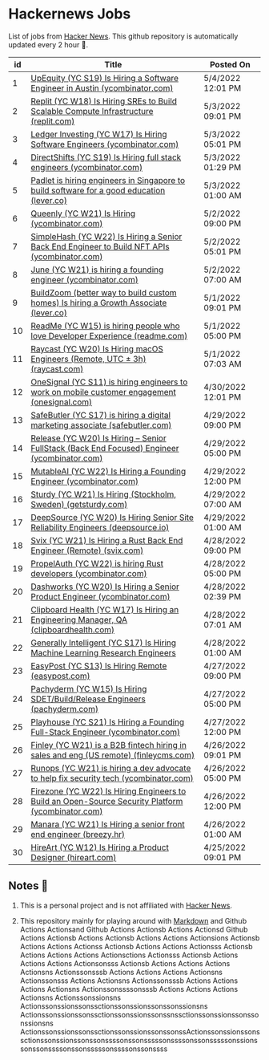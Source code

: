 # Hackernews Jobs

List of jobs from [Hacker News](https://news.ycombinator.com/). This github repository is automatically updated every 2 hour 🏃.

<!-- JOBS:START -->
| id 	| Title 	| Posted On 	|
|---	|---	|---	|
| 1 | [UpEquity (YC S19) Is Hiring a Software Engineer in Austin (ycombinator.com)](https://www.ycombinator.com/companies/upequity/jobs/ca50OPP-software-engineer) | 5/4/2022 12:01 PM |
| 2 | [Replit (YC W18) Is Hiring SREs to Build Scalable Compute Infrastructure (replit.com)](https://replit.com/careers) | 5/3/2022 09:01 PM |
| 3 | [Ledger Investing (YC W17) Is Hiring Software Engineers (ycombinator.com)](https://www.ycombinator.com/companies/ledger-investing) | 5/3/2022 05:01 PM |
| 4 | [DirectShifts (YC S19) Is Hiring full stack engineers (ycombinator.com)](https://www.ycombinator.com/companies/directshifts/jobs/qAoQPBc-full-stack-engineer-at-directshifts-yc-s19) | 5/3/2022 01:29 PM |
| 5 | [Padlet is hiring engineers in Singapore to build software for a good education (lever.co)](https://jobs.lever.co/padlet?location=Singapore) | 5/3/2022 01:00 AM |
| 6 | [Queenly (YC W21) Is Hiring (ycombinator.com)](https://www.ycombinator.com/companies/queenly/jobs/ZVQO8R7-head-of-operations) | 5/2/2022 09:00 PM |
| 7 | [SimpleHash (YC W22) Is Hiring a Senior Back End Engineer to Build NFT APIs (ycombinator.com)](https://www.ycombinator.com/companies/simplehash/jobs/ID7qnlS-senior-backend-api-engineer) | 5/2/2022 05:01 PM |
| 8 | [June (YC W21) is hiring a founding engineer (ycombinator.com)](https://www.ycombinator.com/companies/june/jobs/SHd7fFLYG-founding-engineer) | 5/2/2022 07:00 AM |
| 9 | [BuildZoom (better way to build custom homes) Is hiring a Growth Associate (lever.co)](https://jobs.lever.co/buildzoom) | 5/1/2022 09:01 PM |
| 10 | [ReadMe (YC W15) is hiring people who love Developer Experience (readme.com)](https://readme.com/careers) | 5/1/2022 05:00 PM |
| 11 | [Raycast (YC W20) Is Hiring macOS Engineers (Remote, UTC ± 3h) (raycast.com)](https://www.raycast.com/careers) | 5/1/2022 07:03 AM |
| 12 | [OneSignal (YC S11) is hiring engineers to work on mobile customer engagement (onesignal.com)](https://onesignal.com/careers) | 4/30/2022 12:01 PM |
| 13 | [SafeButler (YC S17) is hiring a digital marketing associate (safebutler.com)](https://www.safebutler.com/careers) | 4/29/2022 09:00 PM |
| 14 | [Release (YC W20) Is Hiring – Senior FullStack (Back End Focused) Engineer (ycombinator.com)](https://www.ycombinator.com/companies/release/jobs/Co0LgYqSQ-senior-fullstack-engineer-backend-focus-rails-react-aws-k8s) | 4/29/2022 05:00 PM |
| 15 | [MutableAI (YC W22) Is Hiring a Founding Engineer (ycombinator.com)](https://www.ycombinator.com/companies/mutableai/jobs/qnjnCR3-founding-full-stack-software-engineer) | 4/29/2022 12:00 PM |
| 16 | [Sturdy (YC W21) Is Hiring (Stockholm, Sweden) (getsturdy.com)](https://getsturdy.com/careers) | 4/29/2022 07:00 AM |
| 17 | [DeepSource (YC W20) Is Hiring Senior Site Reliability Engineers (deepsource.io)](https://deepsource.io/jobs/listing/senior-site-reliability-engineer/4289150004/) | 4/29/2022 01:00 AM |
| 18 | [Svix (YC W21) Is Hiring a Rust Back End Engineer (Remote) (svix.com)](https://www.svix.com/careers/) | 4/28/2022 09:00 PM |
| 19 | [PropelAuth (YC W22) is hiring Rust developers (ycombinator.com)](https://www.ycombinator.com/companies/propelauth/jobs/b0dl3wz-senior-backend-engineer) | 4/28/2022 05:00 PM |
| 20 | [Dashworks (YC W20) Is Hiring a Senior Product Engineer (ycombinator.com)](https://www.ycombinator.com/companies/dashworks/jobs/BlnGlki-senior-product-engineer) | 4/28/2022 02:39 PM |
| 21 | [Clipboard Health (YC W17) Is Hiring an Engineering Manager, QA (clipboardhealth.com)](https://culture.clipboardhealth.com/engineering/engineering-manager-quality?utm_campaign=emqa&utm_medium=hackernews&utm_source=jobad) | 4/28/2022 07:01 AM |
| 22 | [Generally Intelligent (YC S17) Is Hiring Machine Learning Research Engineers](https://news.ycombinator.com/item?id=31187695) | 4/28/2022 01:00 AM |
| 23 | [EasyPost (YC S13) Is Hiring Remote (easypost.com)](https://www.easypost.com/careers) | 4/27/2022 09:00 PM |
| 24 | [Pachyderm (YC W15) Is Hiring SDET/Build/Release Engineers (pachyderm.com)](https://www.pachyderm.com/careers/#positions) | 4/27/2022 05:00 PM |
| 25 | [Playhouse (YC S21) Is Hiring a Founding Full-Stack Engineer (ycombinator.com)](https://www.ycombinator.com/companies/playhouse/jobs/s9TaYfC-founding-full-stack-engineer) | 4/27/2022 12:00 PM |
| 26 | [Finley (YC W21) is a B2B fintech hiring in sales and eng (US remote) (finleycms.com)](https://www.finleycms.com/work-at-finley) | 4/26/2022 09:01 PM |
| 27 | [Runops (YC W21) is hiring a dev advocate to help fix security tech (ycombinator.com)](https://www.ycombinator.com/companies/runops/jobs/4S6TgVQ-data-privacy-devops-advocate) | 4/26/2022 05:00 PM |
| 28 | [Firezone (YC W22) Is Hiring Engineers to Build an Open-Source Security Platform (ycombinator.com)](https://www.ycombinator.com/companies/firezone/jobs) | 4/26/2022 12:00 PM |
| 29 | [Manara (YC W21) Is Hiring a senior front end engineer (breezy.hr)](https://manara.breezy.hr/p/1cebbb12d138) | 4/26/2022 01:00 AM |
| 30 | [HireArt (YC W12) Is Hiring a Product Designer (hireart.com)](https://www.hireart.com/jobs/0e40a78f/apply?utm_source=hackernews) | 4/25/2022 09:01 PM |
<!-- JOBS:END -->


## Notes 👀

1. This is a personal project and is not affiliated with [Hacker News](https://news.ycombinator.com/). 

2. This repository mainly for playing around with [Markdown](https://en.wikipedia.org/wiki/Markdown) and Github Actions Actionsand Github Actions Actionsb Actions Actionsd Github Actions Actionsb Actions Actionsb Actions Actions Actionsions Actionsb Actions Actions Actionss Actionsb Actions Actions Actionsss Actionsb Actions Actions Actions Actionsctions Actionsss Actionsb Actions Actions Actions Actionsonsss Actionsb Actions Actions Actions Actionsns Actionssonsssb Actions Actions Actions Actionsns Actionssonsss Actions Actionsns Actionssonsssb Actions Actions Actions Actionsns Actionssonssssonsssb Actions Actions Actions Actionsns Actionssonssionsns Actionssonssionssonssctionssonssionssonssonssionsns Actionssonssionssonssctionssonssionssonssnssctionssonssionssonssonssionsns ActionssonssionssonssctionssonssionssonssonssActionssonssionssonssctionssonssionssonssonssssonssonsssssonssssonssonsssssonssionssonssonssssonssonsssssonssssonssonssss